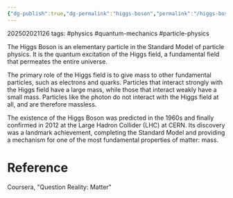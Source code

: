 ```yaml
---
{"dg-publish":true,"dg-permalink":"higgs-boson","permalink":"/higgs-boson/"}
---
```



202502021126
tags: #physics #quantum-mechanics #particle-physics

The Higgs Boson is an elementary particle in the Standard Model of particle physics. It is the quantum excitation of the Higgs field, a fundamental field that permeates the entire universe.

The primary role of the Higgs field is to give mass to other fundamental particles, such as electrons and quarks. Particles that interact strongly with the Higgs field have a large mass, while those that interact weakly have a small mass. Particles like the photon do not interact with the Higgs field at all, and are therefore massless.

The existence of the Higgs Boson was predicted in the 1960s and finally confirmed in 2012 at the Large Hadron Collider (LHC) at CERN. Its discovery was a landmark achievement, completing the Standard Model and providing a mechanism for one of the most fundamental properties of matter: mass.

# Reference

Coursera, "Question Reality: Matter"
